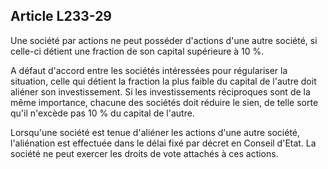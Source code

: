 Article L233-29
----
Une société par actions ne peut posséder d'actions d'une autre société, si
celle-ci détient une fraction de son capital supérieure à 10 %.

A défaut d'accord entre les sociétés intéressées pour régulariser la situation,
celle qui détient la fraction la plus faible du capital de l'autre doit aliéner
son investissement. Si les investissements réciproques sont de la même
importance, chacune des sociétés doit réduire le sien, de telle sorte qu'il
n'excède pas 10 % du capital de l'autre.

Lorsqu'une société est tenue d'aliéner les actions d'une autre société,
l'aliénation est effectuée dans le délai fixé par décret en Conseil d'Etat. La
société ne peut exercer les droits de vote attachés à ces actions.
